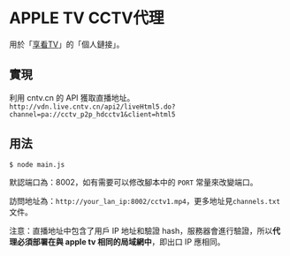 APPLE TV CCTV代理
=================

用於「[享看TV](http://www.ttdianshi.com/)」的「個人鏈接」。

## 實現

利用 cntv.cn 的 API 獲取直播地址。
`http://vdn.live.cntv.cn/api2/liveHtml5.do?channel=pa://cctv_p2p_hdcctv1&client=html5`

## 用法

```
$ node main.js
```

默認端口為：8002，如有需要可以修改腳本中的 `PORT` 常量來改變端口。

訪問地址為：`http://your_lan_ip:8002/cctv1.mp4`，更多地址見`channels.txt`文件。

注意：直播地址中包含了用戶 IP 地址和驗證 hash，服務器會進行驗證，所以**代理必須部署在與 apple tv 相同的局域網中**，即出口 IP 應相同。

